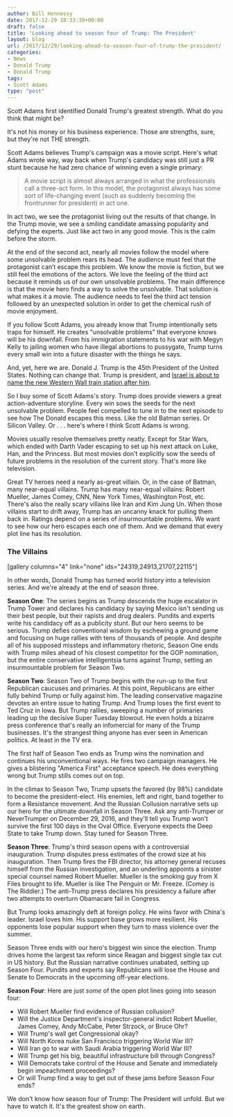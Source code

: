 ```yaml
---
author: Bill Hennessy
date: 2017-12-29 18:33:39+00:00
draft: false
title: 'Looking ahead to season four of Trump: The President'
layout: blog
url: /2017/12/29/looking-ahead-to-season-four-of-trump-the-president/
categories:
- News
- Donald Trump
- Donald Trump
tags:
- Scott Adams
type: "post"
---
```


Scott Adams first identified Donald Trump's greatest strength. What do you think that might be?

It's not his money or his business experience. Those are strengths, sure, but they're not THE strength.

Scott Adams believes Trump's campaign was a movie script. Here's what Adams wrote way, way back when Trump's candidacy was still just a PR stunt because he had zero chance of winning even a single primary:



> A movie script is almost always arranged in what the professionals call a three-act form. In this model, the protagonist always has some sort of life-changing event (such as suddenly becoming the frontrunner for president) in act one.

In act two, we see the protagonist living out the results of that change. In the Trump movie, we see a smiling candidate amassing popularity and defying the experts. Just like act two in any good movie. This is the calm before the storm.

At the end of the second act, nearly all movies follow the model where some unsolvable problem rears its head. The audience must feel that the protagonist can’t escape this problem. We know the movie is fiction, but we still feel the emotions of the actors. We love the feeling of the third act because it reminds us of our own unsolvable problems. The main difference is that the movie hero finds a way to solve the unsolvable. That solution is what makes it a movie. The audience needs to feel the third act tension followed by an unexpected solution in order to get the chemical rush of movie enjoyment.



If you follow Scott Adams, you already know that Trump intentionally sets traps for himself. He creates "unsolvable problems" that everyone knows will be his downfall. From his immigration statements to his war with Megyn Kelly to jailing women who have illegal abortions to pussygate, Trump turns every small win into a future disaster with the things he says.

And, yet, here we are. Donald J. Trump is the 45th President of the United States. Nothing can change that. Trump is president, and [Israel is about to name the new Western Wall train station after him](https://www.dailymail.co.uk/news/article-5214765/Israel-minister-plans-Trump-train-station-Western-Wall.html).

So I buy some of Scott Adams's story. Trump does provide viewers a great action-adventure storyline. Every win sows the seeds for the next unsolvable problem. People feel compelled to tune in to the next episode to see how The Donald escapes this mess. Like the old Batman series. Or Silicon Valley. Or . . . here's where I think Scott Adams is wrong.

Movies usually resolve themselves pretty neatly. Except for Star Wars, which ended with Darth Vader escaping to set up his next attack on Luke, Han, and the Princess. But most movies don't explicitly sow the seeds of future problems in the resolution of the current story. That's more like television.

Great TV heroes need a nearly as-great villain. Or, in the case of Batman, many near-equal villains. Trump has many near-equal villains: Robert Mueller, James Comey, CNN, New York Times, Washington Post, etc. There's also the really scary villains like Iran and Kim Jung Un. When those villains start to drift away, Trump has an uncanny knack for pulling them back in. Ratings depend on a series of insurmountable problems. We want to see how our hero escapes each one of them. And we demand that every plot line has its resolution.



### The Villains



[gallery columns="4" link="none" ids="24319,24913,21707,22115"]

In other words, Donald Trump has turned world history into a television series. And we're already at the end of season three.

**Season One**: The series begins as Trump descends the huge escalator in Trump Tower and declares his candidacy by saying Mexico isn't sending us their best people, but their rapists and drug dealers. Pundits and experts write his candidacy off as a publicity stunt. But our hero seems to be serious. Trump defies conventional wisdom by eschewing a ground game and focusing on huge rallies with tens of thousands of people. And despite all of his supposed missteps and inflammatory rhetoric, Season One ends with Trump miles ahead of his closest competitor for the GOP nomination, but the entire conservative intelligentsia turns against Trump, setting an insurmountable problem for Season Two.

**Season Two**: Season Two of Trump begins with the run-up to the first Republican caucuses and primaries. At this point, Republicans are either fully behind Trump or fully against him. The leading conservative magazine devotes an entire issue to hating Trump. And Trump loses the first event to Ted Cruz in Iowa. But Trump rallies, sweeping a number of primaries leading up the decisive Super Tuesday blowout. He even holds a bizarre press conference that's really an infomercial for many of the Trump businesses. It's the strangest thing anyone has ever seen in American politics. At least in the TV era.

The first half of Season Two ends as Trump wins the nomination and continues his unconventional ways. He fires two campaign managers. He gives a blistering "America First" acceptance speech. He does everything wrong but Trump stills comes out on top.

In the climax to Season Two, Trump upsets the favored (by 98%) candidate to become the president-elect. His enemies, left and right, band together to form a Resistance movement. And the Russian Collusion narrative sets up our hero for the ultimate downfall in Season Three. Ask any anti-Trumper or NeverTrumper on December 29, 2016, and they'll tell you Trump won't survive the first 100 days in the Oval Office. Everyone expects the Deep State to take Trump down. Stay tuned for Season Three.

**Season Three**: Trump's third season opens with a controversial inauguration. Trump disputes press estimates of the crowd size at his inauguration. Then Trump fires the FBI director, his attorney general recuses himself from the Russian investigation, and an underling appoints a sinister special counsel named Robert Mueller. Mueller is the smoking guy from X Files brought to life. Mueller is like The Penguin or Mr. Freeze. (Comey is The Riddler.) The anti-Trump press declares his presidency a failure after two attempts to overturn Obamacare fail in Congress.

But Trump looks amazingly deft at foreign policy. He wins favor with China's leader. Israel loves him. His support base grows more resilient. His opponents lose popular support when they turn to mass violence over the summer.

Season Three ends with our hero's biggest win since the election. Trump drives home the largest tax reform since Reagan and biggest single tax cut in US history. But the Russian narrative continues unabated, setting up Season Four. Pundits and experts say Republicans will lose the House and Senate to Democrats in the upcoming off-year elections.

**Season Four**: Here are just _some_ of the open plot lines going into season four:




* Will Robert Mueller find evidence of Russian collusion?
* Will the Justice Department's inspector-general indict Robert Mueller, James Comey, Andy McCabe, Peter Strzock, or Bruce Ohr?
* Will Trump's wall get Congressional okay?
* Will North Korea nuke San Francisco triggering World War III?
* Will Iran go to war with Saudi Arabia triggering World War III?
* Will Trump get his big, beautiful infrastructure bill through Congress?
* Will Democrats take control of the House and Senate and immediately begin impeachment proceedings?
* Or will Trump find a way to get out of these jams before Season Four ends?


We don't know how season four of Trump: The President will unfold. But we have to watch it. It's the greatest show on earth.

